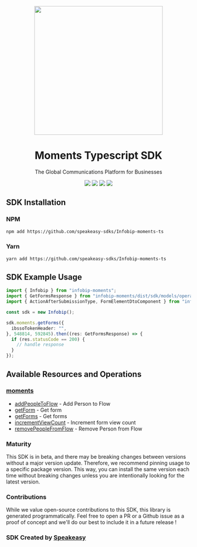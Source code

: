 <div align="center">
    <img src="https://user-images.githubusercontent.com/6267663/236253267-fdcfa9b0-0cb4-43cf-91d6-c3f4020cf038.svg" width="350px">
    <h1>Moments Typescript SDK</h1>
   <p>The Global Communications Platform for Businesses</p>
   <a href="https://www.infobip.com/docs/api/customer-engagement/moments"><img src="https://img.shields.io/static/v1?label=Docs&message=API Ref&color=fc6424&style=for-the-badge" /></a>
   <a href="https://github.com/speakeasy-sdks/Infobip-moments-ts/actions"><img src="https://img.shields.io/github/actions/workflow/status/speakeasy-sdks/Infobip-moments-ts/speakeasy_sdk_generation.yml?style=for-the-badge" /></a>
  <a href="https://opensource.org/licenses/MIT"><img src="https://img.shields.io/badge/License-MIT-blue.svg?style=for-the-badge" /></a>
  <a href="https://github.com/speakeasy-sdks/Infobip-moments-ts/releases"><img src="https://img.shields.io/github/v/release/speakeasy-sdks/Infobip-moments-ts?sort=semver&style=for-the-badge" /></a>
</div>


<!-- Start SDK Installation -->
## SDK Installation

### NPM

```bash
npm add https://github.com/speakeasy-sdks/Infobip-moments-ts
```

### Yarn

```bash
yarn add https://github.com/speakeasy-sdks/Infobip-moments-ts
```
<!-- End SDK Installation -->

## SDK Example Usage
<!-- Start SDK Example Usage -->
```typescript
import { Infobip } from "infobip-moments";
import { GetFormsResponse } from "infobip-moments/dist/sdk/models/operations";
import { ActionAfterSubmissionType, FormElementDtoComponent } from "infobip-moments/dist/sdk/models/shared";

const sdk = new Infobip();

sdk.moments.getForms({
  ibssoTokenHeader: "",
}, 548814, 592845).then((res: GetFormsResponse) => {
  if (res.statusCode == 200) {
    // handle response
  }
});
```
<!-- End SDK Example Usage -->

<!-- Start SDK Available Operations -->
## Available Resources and Operations


### [moments](docs/moments/README.md)

* [addPeopleToFlow](docs/moments/README.md#addpeopletoflow) - Add Person to Flow
* [getForm](docs/moments/README.md#getform) - Get form
* [getForms](docs/moments/README.md#getforms) - Get forms
* [incrementViewCount](docs/moments/README.md#incrementviewcount) - Increment form view count
* [removePeopleFromFlow](docs/moments/README.md#removepeoplefromflow) - Remove Person from Flow
<!-- End SDK Available Operations -->

### Maturity

This SDK is in beta, and there may be breaking changes between versions without a major version update. Therefore, we recommend pinning usage
to a specific package version. This way, you can install the same version each time without breaking changes unless you are intentionally
looking for the latest version.

### Contributions

While we value open-source contributions to this SDK, this library is generated programmatically.
Feel free to open a PR or a Github issue as a proof of concept and we'll do our best to include it in a future release !

### SDK Created by [Speakeasy](https://docs.speakeasyapi.dev/docs/using-speakeasy/client-sdks)

